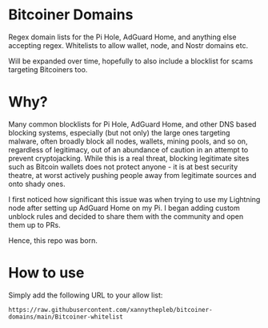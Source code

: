 # Bitcoiner Domains
Regex domain lists for the Pi Hole, AdGuard Home, and anything else accepting regex. Whitelists to allow wallet, node, and Nostr domains etc.

Will be expanded over time, hopefully to also include a blocklist for scams targeting Bitcoiners too.

# Why?

Many common blocklists for Pi Hole, AdGuard Home, and other DNS based blocking systems, especially (but not only) the large ones targeting malware, often broadly block all nodes, wallets, mining pools, and so on, regardless of legitimacy, out of an abundance of caution in an attempt to prevent cryptojacking. While this is a real threat, blocking legitimate sites such as Bitcoin wallets does not protect anyone - it is at best security theatre, at worst actively pushing people away from legitimate sources and onto shady ones.

I first noticed how significant this issue was when trying to use my Lightning node after setting up AdGuard Home on my Pi. I began adding custom unblock rules and decided to share them with the community and open them up to PRs.

Hence, this repo was born.

# How to use

Simply add the following URL to your allow list:

`https://raw.githubusercontent.com/xannythepleb/bitcoiner-domains/main/Bitcoiner-whitelist`
